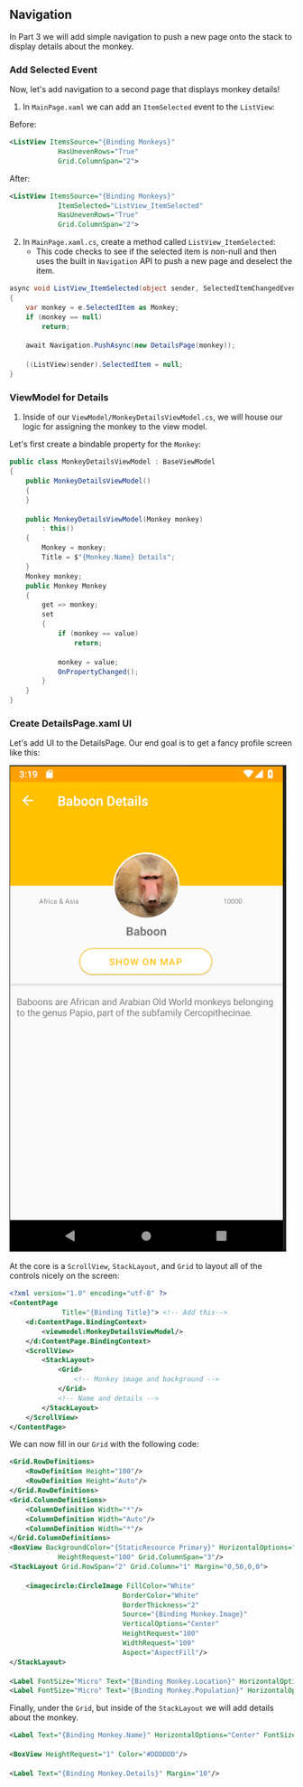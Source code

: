 ## Navigation

In Part 3 we will add simple navigation to push a new page onto the stack to display details about the monkey.

### Add Selected Event

Now, let's add navigation to a second page that displays monkey details!

1. In `MainPage.xaml` we can add an `ItemSelected` event to the `ListView`:

Before:

```xml
<ListView ItemsSource="{Binding Monkeys}"
            HasUnevenRows="True"
            Grid.ColumnSpan="2">
```

After:
```xml
<ListView ItemsSource="{Binding Monkeys}"
            ItemSelected="ListView_ItemSelected"
            HasUnevenRows="True"
            Grid.ColumnSpan="2">
```


2. In `MainPage.xaml.cs`, create a method called `ListView_ItemSelected`:
    - This code checks to see if the selected item is non-null and then uses the built in `Navigation` API to push a new page and deselect the item.

```csharp
async void ListView_ItemSelected(object sender, SelectedItemChangedEventArgs e)
{
    var monkey = e.SelectedItem as Monkey;
    if (monkey == null)
        return;

    await Navigation.PushAsync(new DetailsPage(monkey));

    ((ListView)sender).SelectedItem = null;
}
```

### ViewModel for Details

1. Inside of our `ViewModel/MonkeyDetailsViewModel.cs`, we will house our logic for assigning the monkey to the view model.

Let's first create a bindable property for the `Monkey`:

```csharp
public class MonkeyDetailsViewModel : BaseViewModel
{
    public MonkeyDetailsViewModel()
    {
    }

    public MonkeyDetailsViewModel(Monkey monkey)
        : this()
    {
        Monkey = monkey;
        Title = $"{Monkey.Name} Details";
    }
    Monkey monkey;
    public Monkey Monkey
    {
        get => monkey;
        set
        {
            if (monkey == value)
                return;

            monkey = value;
            OnPropertyChanged();
        }
    }
}
```

### Create DetailsPage.xaml UI

Let's add UI to the DetailsPage. Our end goal is to get a fancy profile screen like this:

![](Art/Details.PNG)

At the core is a `ScrollView`, `StackLayout`, and `Grid` to layout all of the controls nicely on the screen:

```xml
<?xml version="1.0" encoding="utf-8" ?>
<ContentPage 
             Title="{Binding Title}"> <!-- Add this-->
    <d:ContentPage.BindingContext>
        <viewmodel:MonkeyDetailsViewModel/>
    </d:ContentPage.BindingContext>
    <ScrollView>
        <StackLayout>
            <Grid>
                <!-- Monkey image and background -->
            </Grid>   
            <!-- Name and details -->
        </StackLayout>
    </ScrollView>
</ContentPage>
```

We can now fill in our `Grid` with the following code:

```xml
<Grid.RowDefinitions>
    <RowDefinition Height="100"/>
    <RowDefinition Height="Auto"/>
</Grid.RowDefinitions>
<Grid.ColumnDefinitions>
    <ColumnDefinition Width="*"/>
    <ColumnDefinition Width="Auto"/>
    <ColumnDefinition Width="*"/>
</Grid.ColumnDefinitions>
<BoxView BackgroundColor="{StaticResource Primary}" HorizontalOptions="FillAndExpand"
            HeightRequest="100" Grid.ColumnSpan="3"/>
<StackLayout Grid.RowSpan="2" Grid.Column="1" Margin="0,50,0,0">

    <imagecircle:CircleImage FillColor="White" 
                            BorderColor="White"
                            BorderThickness="2"
                            Source="{Binding Monkey.Image}"
                            VerticalOptions="Center"
                            HeightRequest="100"
                            WidthRequest="100"
                            Aspect="AspectFill"/>
</StackLayout>

<Label FontSize="Micro" Text="{Binding Monkey.Location}" HorizontalOptions="Center" Grid.Row="1" Margin="10"/>
<Label FontSize="Micro" Text="{Binding Monkey.Population}" HorizontalOptions="Center" Grid.Row="1" Grid.Column="2" Margin="10"/>
```

Finally, under the `Grid`, but inside of the `StackLayout` we will add details about the monkey.

```xml
<Label Text="{Binding Monkey.Name}" HorizontalOptions="Center" FontSize="Medium" FontAttributes="Bold"/>

<BoxView HeightRequest="1" Color="#DDDDDD"/>

<Label Text="{Binding Monkey.Details}" Margin="10"/>
```
